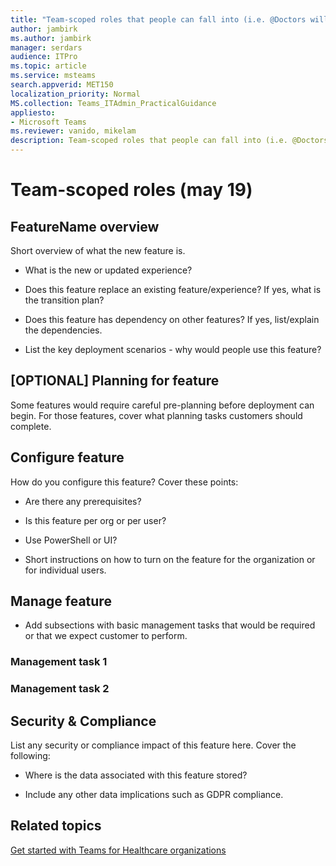 ```yaml
---
title: "Team-scoped roles that people can fall into (i.e. @Doctors will ping all individuals belonging to the tag)"
author: jambirk
ms.author: jambirk 
manager: serdars
audience: ITPro
ms.topic: article 
ms.service: msteams 
search.appverid: MET150
localization_priority: Normal
MS.collection: Teams_ITAdmin_PracticalGuidance
appliesto:
- Microsoft Teams
ms.reviewer: vanido, mikelam
description: Team-scoped roles that people can fall into (i.e. @Doctors will ping all individuals belonging to the tag)
---
```


# Team-scoped roles  (may 19)



## FeatureName overview

Short overview of what the new feature is. 

- What is the new or updated experience?

- Does this feature replace an existing feature/experience? If yes, what is the transition plan?

- Does this feature has dependency on other features? If yes, list/explain the dependencies.

- List the key deployment scenarios - why would people use this feature? 

## [OPTIONAL] Planning for feature

Some features would require careful pre-planning before deployment can begin. For those features, cover what planning tasks customers should complete.

## Configure feature

How do you configure this feature? Cover these points: 

- Are there any prerequisites?

- Is this feature per org or per user? 

- Use PowerShell or UI?

- Short instructions on how to turn on the feature for the organization or for individual users. 

## Manage feature

- Add subsections with basic management tasks that would be required or that we expect customer to perform. 

### Management task 1

### Management task 2

## Security & Compliance

List any security or compliance impact of this feature here. Cover the following:

- Where is the data associated with this feature stored?

- Include any other data implications such as GDPR compliance.


## Related topics

[Get started with Teams for Healthcare organizations](teams-in-hc.md)
